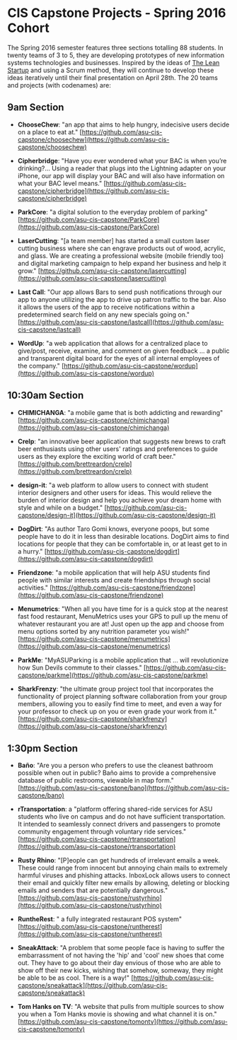 # CIS Capstone Projects - Spring 2016 Cohort

The Spring 2016 semester features three sections totalling 88 students.  In twenty teams of 3 to 5, they are developing prototypes of new information systems technologies and businesses.  Inspired by the ideas of [The Lean Startup](http://www.amazon.com/The-Lean-Startup-Entrepreneurs-Continuous/dp/0307887898) and using a Scrum method, they will continue to develop these ideas iteratively until their final presentation on April 28th.  The 20 teams and projects (with codenames) are:


## 9am Section

- **ChooseChew**: "an app that aims to help hungry, indecisive users decide on a place to eat at." [https://github.com/asu-cis-capstone/choosechew](https://github.com/asu-cis-capstone/choosechew)

- **Cipherbridge**: "Have you ever wondered what your BAC is when you’re drinking?... Using a reader that plugs into the Lightning adapter on your iPhone, our app will display your BAC and will also have information on what your BAC level means." [https://github.com/asu-cis-capstone/cipherbridge](https://github.com/asu-cis-capstone/cipherbridge)

- **ParkCore**: "a digital solution to the everyday problem of parking" [https://github.com/asu-cis-capstone/ParkCore](https://github.com/asu-cis-capstone/ParkCore)

- **LaserCutting**: "[a team member] has started a small custom laser cutting business where she can engrave products out of wood, acrylic, and glass. We are creating a professional website (mobile friendly too) and digital marketing campaign to help expand her business and help it grow." [https://github.com/asu-cis-capstone/lasercutting](https://github.com/asu-cis-capstone/lasercutting)

- **Last Call**: "Our app allows Bars to send push notifications through our app to anyone utilizing the app to drive up patron traffic to the bar. Also it allows the users of the app to receive notifications within a predetermined search field on any new specials going on." [https://github.com/asu-cis-capstone/lastcall](https://github.com/asu-cis-capstone/lastcall)

- **WordUp**: "a web application that allows for a centralized place to give/post, receive, examine, and comment on given feedback ... a public and transparent digital board for the eyes of all internal employees of the company." [https://github.com/asu-cis-capstone/wordup](https://github.com/asu-cis-capstone/wordup)

## 10:30am Section

- **CHIMICHANGA**: "a mobile game that is both addicting and rewarding" [https://github.com/asu-cis-capstone/chimichanga](https://github.com/asu-cis-capstone/chimichanga)

- **Crelp**: "an innovative beer application that suggests new brews to craft beer enthusiasts using other users' ratings and preferences to guide users as they explore the exciting world of craft beer." [https://github.com/brettreardon/crelp](https://github.com/brettreardon/crelp)

- **design-it**: "a web platform to allow users to connect with student interior designers and other users for ideas. This would relieve the burden of interior design and help you achieve your dream home with style and while on a budget." [https://github.com/asu-cis-capstone/design-it](https://github.com/asu-cis-capstone/design-it)

- **DogDirt**: "As author Taro Gomi knows, everyone poops, but some people have to do it in less than desirable locations. DogDirt aims to find locations for people that they can be comfortable in, or at least get to in a hurry." [https://github.com/asu-cis-capstone/dogdirt](https://github.com/asu-cis-capstone/dogdirt)

- **Friendzone**: "a mobile application that will help ASU students find people with similar interests and create friendships through social activities." [https://github.com/asu-cis-capstone/friendzone](https://github.com/asu-cis-capstone/friendzone)

- **Menumetrics**: "When all you have time for is a quick stop at the nearest fast food restaurant, MenuMetrics uses your GPS to pull up the menu of whatever restaurant you are at! Just open up the app and choose from menu options sorted by any nutrition parameter you wish!" [https://github.com/asu-cis-capstone/menumetrics](https://github.com/asu-cis-capstone/menumetrics)

- **ParkMe**: "MyASUParking is a mobile application that ... will revolutionize how Sun Devils commute to their classes." [https://github.com/asu-cis-capstone/parkme](https://github.com/asu-cis-capstone/parkme)

- **SharkFrenzy**: "the ultimate group project tool that incorporates the functionality of project planning software collaboration from your group members, allowing you to easily find time to meet, and even a way for your professor to check up on you or even grade your work from it." [https://github.com/asu-cis-capstone/sharkfrenzy](https://github.com/asu-cis-capstone/sharkfrenzy)

## 1:30pm Section

- **Ba&ntilde;o**: "Are you a person who prefers to use the cleanest bathroom possible when out in public? Ba&ntilde;o aims to provide a comprehensive database of public restrooms, viewable in map form." [https://github.com/asu-cis-capstone/bano](https://github.com/asu-cis-capstone/bano)

- **rTransportation**: a "platform offering shared-ride services for ASU students who live on campus and do not have sufficient transportation. It intended to seamlessly connect drivers and passengers to promote community engagement through voluntary ride services." [https://github.com/asu-cis-capstone/rtransportation](https://github.com/asu-cis-capstone/rtransportation)

- **Rusty Rhino**: "[P]eople can get hundreds of irrelevant emails a week. These could range from innocent but annoying chain mails to extremely harmful viruses and phishing attacks. InboxLock allows users to connect their email and quickly filter new emails by allowing, deleting or blocking emails and senders that are potentially dangerous." [https://github.com/asu-cis-capstone/rustyrhino](https://github.com/asu-cis-capstone/rustyrhino)

- **RuntheRest**: " a fully integrated restaurant POS system" [https://github.com/asu-cis-capstone/runtherest](https://github.com/asu-cis-capstone/runtherest)

- **SneakAttack**: "A problem that some people face is having to suffer the embarrassment of not having the 'hip' and 'cool' new shoes that come out. They have to go about their day envious of those who are able to show off their new kicks, wishing that somehow, someway, they might be able to be as cool. There is a way!" [https://github.com/asu-cis-capstone/sneakattack](https://github.com/asu-cis-capstone/sneakattack)

- **Tom Hanks on TV**: "A website that pulls from multiple sources to show you when a Tom Hanks movie is showing and what channel it is on." [https://github.com/asu-cis-capstone/tomontv](https://github.com/asu-cis-capstone/tomontv)
